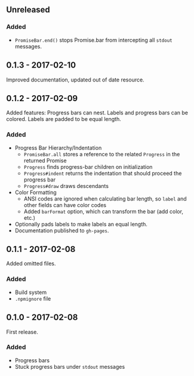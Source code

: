 ## Unreleased

### Added

- `PromiseBar.end()` stops Promise.bar from intercepting all `stdout` messages.

## 0.1.3 - 2017-02-10

Improved documentation, updated out of date resource.

## 0.1.2 - 2017-02-09

Added features: Progress bars can nest.  Labels and progress bars can be colored.
Labels are padded to be equal length.

### Added

- Progress Bar Hierarchy/Indentation
  - `PromiseBar.all` stores a reference to the related `Progress` in the returned Promise
  - `Progress` finds progress-bar children on initialization
  - `Progress#indent` returns the indentation that should proceed the progress bar
  - `Progress#draw` draws descendants
- Color Formatting
  - ANSI codes are ignored when calculating bar length, so `label` and other fields can have color codes
  - Added `barFormat` option, which can transform the bar (add color, etc.)
- Optionally pads labels to make labels an equal length.
- Documentation published to `gh-pages`.

## 0.1.1 - 2017-02-08

Added omitted files.

### Added

- Build system
- `.npmignore` file

## 0.1.0 - 2017-02-08

First release.

### Added

- Progress bars
- Stuck progress bars under `stdout` messages
